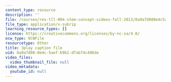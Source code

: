 ```yaml
---
content_type: resource
description: ''
file: /courses/res-tll-004-stem-concept-videos-fall-2013/8a9a7d080e4c5aefb9b1dfab74c496de_IEPuLyxRmJc.vtt
file_type: application/x-subrip
learning_resource_types: []
license: https://creativecommons.org/licenses/by-nc-sa/4.0/
ocw_type: OCWFile
resourcetype: Other
title: 3play caption file
uid: 8a9a7d08-0e4c-5aef-b9b1-dfab74c496de
video_files:
  video_thumbnail_file: null
video_metadata:
  youtube_id: null
---
```

